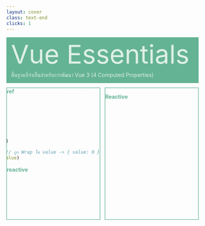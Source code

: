 ```yaml
---
layout: cover
class: text-end
clicks: 1
---
```


<PageNumber :page="$page" />

<div v-click="[0, 2]" class="custom-background-title">
  <p class="custom-title"> Vue Essentials </p>
  <p class="custom-sub-title"> พื้นฐานที่จำเป็นสำหรับการพัฒนา Vue 3 (4 Computed Properties) </p>
</div>
<div class="custom-container">
  <div
    v-click="[1, 2]"
    v-motion
    :initial="{ x: -400 }"
    :enter="{ x: 0 }"
    :leave="{ x: 400 }"
    class="custom-height-box custom-border-box pa-3"
  >
    <div>
      <div class="custom-display-box-title">
        <p class="custom-display-subtitle-content-list">
          <span class="custom-subtitle-list"> ref </span>
          <div class="custom-content-list" >
            <p> - วิธีประกาศ reactive state </p>
            <p> - ข้อมูลจะถูก Wrap ไว้ภายใต้ value </p>
            <p> - Vue แนะนำ </p>
          </div>
        </p>
      </div>
<div class="custom-code-block mb-3">

```ts {*}{lines:false,startLine:1}
<p>{{ count }}</p>

const count = ref(0)

console.log(count) // ถูก Wrap ใน value -> { value: 0 }
console.log(count.value)
```

</div>
      <div class="custom-display-box-title">
        <p class="custom-display-subtitle-content-list">
          <span class="custom-subtitle-list"> reactive </span>
          <div class="custom-content-list" >
            <p> - อีกวิธีในการประกาศ reactive state </p>
            <p> - ข้อมูลไม่ถูก Wrap ไว้ใน value เหมือน ref </p>
            <p> - Vue ไม่แนะนำเนื่องจากข้อจำกัดเยอะ </p>
          </div>
        </p>
      </div>
<div class="custom-code-block mb-3">

```ts {*}{lines:false,startLine:1}
<p>{{ obj.count }}</p>

const obj = reactive({ count: 0 })

console.log(obj) // ไม่ถูก Wrap ใน value -> { count: 0 }
console.log(obj.count)

// ข้อจำกัดของ reactive
// 1 Limited value types รองรับเฉพาะ objects และ array
// 2 Cannot replace entire object
// 3 Not destructure-friendly
```

</div>
    </div>
  </div>
  <div
    v-click="[1, 2]"
    v-motion
    :initial="{ x: -400 }"
    :enter="{ x: 0 }"
    :leave="{ x: 400 }"
    class="custom-height-box custom-border-box pa-3 h-ful"
  >
    <div class="mt-25">
      <div class="">
        <p class="custom-subtitle-list"> Reactive </p>
        <div class="custom-content-list">
          <p> Reactive คือการทำให้ข้อมูลสามารถติดตามและตอบสนองต่อการเปลี่ยนแปลงได้โดยอัตโนมัติ ซึ่งทำให้ view อัปเดตเองเมื่อข้อมูลเปลี่ยนแปลง </p>
        </div>
      </div>
    </div>
  </div>
</div>

<style>
.slidev-layout {
  padding: 28px;
  background: #35485d;
  z-index: 2;
  ::-webkit-scrollbar {
    width: 4px !important;
  }
  ::-webkit-scrollbar-thumb {
    border-radius: 8px !important;
    background: grey !important;
  }
  ::-webkit-scrollbar-track {
    background: transparent !important;
  }
}
.custom-container {
  display: grid;
  grid-template-columns: 3fr 3fr;
  gap: 12px;
  padding-top: 12px;
}
.custom-background-title {
  background-color: #3fa17b;
  padding: 12px;
  opacity: 0.8;
}
.custom-title {
  font-size: 68px;
  line-height: 4rem;
  margin: 0;
}
.custom-content-list p {
  margin: 0
}
.custom-sub-title {
  margin-bottom: 0;
}
.custom-display-box-title {
  display: flex;
  justify-content: end;
}
.custom-code-block {
  display: flex;
  flex-direction: column;
  align-items: end;
  justify-content: start;
  text-align: start;
}
.slidev-code-wrapper .line {
  padding-right: 20px;
}
.custom-display-subtitle-content-list {
  display: flex;
  justify-content: space-between;
  width: 100%;
  margin: 0;
  margin-bottom: 8px
}
.custom-title-list {
  font-size: 48px !important;
  font-weight: bold;
  color: #3fa17b !important;
}
.custom-subtitle-list {
  display: block;
  font-weight: bold;
  color: #3fa17b !important;
}
.custom-height-box {
  max-height: 344px;
  min-height: 344px;
  height: 344px;
  overflow-y: auto;
  overflow-x: hidden;
}
.custom-border-box {
  border: 1px;
  border-style: solid;
  border-color: #3fa17b;
}
p {
  color: white !important;
  opacity: 0.8 !important;
}
.custom-content {
  display: flex;
  margin: 0;
  margin-bottom: 12px;
  width: 230px;
}
</style>

<!--
Vue คือ JavaScript framework ที่ใช้สำหรับสร้าง user interfaces
พัฒนาขึ้นโดยคุณ Evan You (เอฟเวน ยู) อดีต Software Engineer ชาวจีนของ Google โดยมีผู้สนับสนุนหลักคือ Alibaba และ Gitlab เปิดตัวครั้งแรกเมื่อเดือนกุมภาพันธ์ ปี 2014 โดยมีแนวคิดในการผสมผสานข้อดีของเฟรมเวิร์กพี่ใหญ่อย่าง React และ  Angular จนเกิดเป็น Vue.js ที่มีจุดเด่นคือ “เบา ยืดหยุ่น และเรียนรู้ได้ง่าย” ปัจจุบัน ณ เดือนกุมภาพันธ์ 2025 Vue พัฒนามาถึง Version ... ครับ
-->